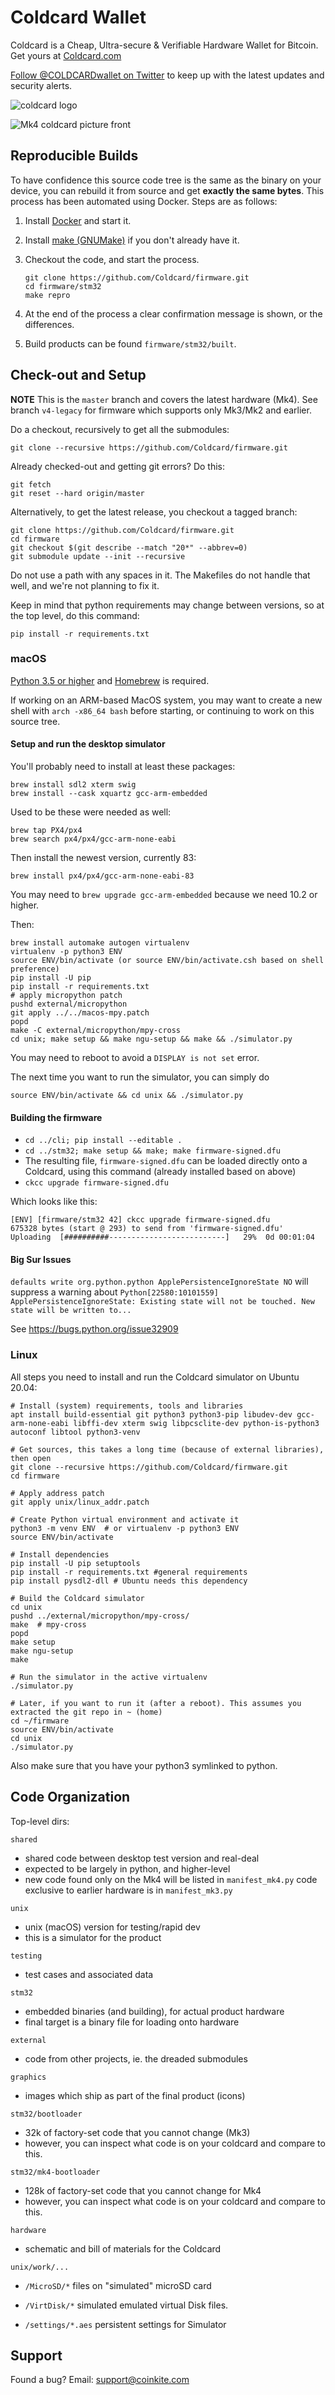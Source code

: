 # Coldcard Wallet

Coldcard is a Cheap, Ultra-secure & Verifiable Hardware Wallet for Bitcoin.
Get yours at [Coldcard.com](http://coldcard.com)

[Follow @COLDCARDwallet on Twitter](https://twitter.com/coldcardwallet) to keep up
with the latest updates and security alerts.

![coldcard logo](https://coldcard.com/static/images/coldcard-logo-nav.png)

![Mk4 coldcard picture front](https://coldcard.com/static/images/mk4.png)

## Reproducible Builds

To have confidence this source code tree is the same as the binary on your device,
you can rebuild it from source and get **exactly the same bytes**. This process
has been automated using Docker. Steps are as follows:

1. Install [Docker](https://www.docker.com) and start it.
2. Install [make (GNUMake)](https://www.gnu.org/software/make/) if you don't already have it.
3. Checkout the code, and start the process.

    ```shell
    git clone https://github.com/Coldcard/firmware.git
    cd firmware/stm32
    make repro
    ```

4. At the end of the process a clear confirmation message is shown, or the differences.
5. Build products can be found `firmware/stm32/built`.

## Check-out and Setup

**NOTE** This is the `master` branch and covers the latest hardware (Mk4).
See branch `v4-legacy` for firmware which supports only Mk3/Mk2 and earlier.

Do a checkout, recursively to get all the submodules:

```shell
git clone --recursive https://github.com/Coldcard/firmware.git
```

Already checked-out and getting git errors? Do this:

```shell
git fetch
git reset --hard origin/master
```

Alternatively, to get the latest release, you checkout a tagged branch:

```shell
git clone https://github.com/Coldcard/firmware.git
cd firmware
git checkout $(git describe --match "20*" --abbrev=0)
git submodule update --init --recursive
```

Do not use a path with any spaces in it. The Makefiles do not handle
that well, and we're not planning to fix it.

Keep in mind that python requirements may change between versions,
so at the top level, do this command:

```shell
pip install -r requirements.txt
```

### macOS

[Python 3.5 or higher](https://www.python.org) and [Homebrew](https://brew.sh) is required.

If working on an ARM-based MacOS system, you may want to create a
new shell with `arch -x86_64 bash` before starting, or continuing
to work on this source tree.

#### Setup and run the desktop simulator

You'll probably need to install at least these packages:

```shell
brew install sdl2 xterm swig
brew install --cask xquartz gcc-arm-embedded
```

Used to be these were needed as well:

```shell
brew tap PX4/px4
brew search px4/px4/gcc-arm-none-eabi
```

Then install the newest version, currently 83:

```shell
brew install px4/px4/gcc-arm-none-eabi-83
```

You may need to `brew upgrade gcc-arm-embedded` because we need 10.2 or higher.

Then:

```shell
brew install automake autogen virtualenv
virtualenv -p python3 ENV
source ENV/bin/activate (or source ENV/bin/activate.csh based on shell preference)
pip install -U pip
pip install -r requirements.txt
# apply micropython patch
pushd external/micropython
git apply ../../macos-mpy.patch
popd
make -C external/micropython/mpy-cross
cd unix; make setup && make ngu-setup && make && ./simulator.py
```

You may need to reboot to avoid a `DISPLAY is not set` error.

The next time you want to run the simulator, you can simply do

```shell
source ENV/bin/activate && cd unix && ./simulator.py
```

#### Building the firmware

- `cd ../cli; pip install --editable .`
- `cd ../stm32; make setup && make; make firmware-signed.dfu`
- The resulting file, `firmware-signed.dfu` can be loaded directly onto a Coldcard, using this
  command (already installed based on above)
- `ckcc upgrade firmware-signed.dfu`

Which looks like this:

```shell
[ENV] [firmware/stm32 42] ckcc upgrade firmware-signed.dfu  
675328 bytes (start @ 293) to send from 'firmware-signed.dfu'
Uploading  [##########--------------------------]   29%  0d 00:01:04
```

#### Big Sur Issues

`defaults write org.python.python ApplePersistenceIgnoreState NO` will suppress a warning about `Python[22580:10101559] ApplePersistenceIgnoreState: Existing state will not be touched. New state will be written to...`

See <https://bugs.python.org/issue32909>

### Linux

All steps you need to install and run the Coldcard simulator on Ubuntu 20.04:


```shell
# Install (system) requirements, tools and libraries
apt install build-essential git python3 python3-pip libudev-dev gcc-arm-none-eabi libffi-dev xterm swig libpcsclite-dev python-is-python3 autoconf libtool python3-venv

# Get sources, this takes a long time (because of external libraries), then open
git clone --recursive https://github.com/Coldcard/firmware.git
cd firmware

# Apply address patch
git apply unix/linux_addr.patch 

# Create Python virtual environment and activate it
python3 -m venv ENV  # or virtualenv -p python3 ENV
source ENV/bin/activate

# Install dependencies
pip install -U pip setuptools
pip install -r requirements.txt #general requirements
pip install pysdl2-dll # Ubuntu needs this dependency

# Build the Coldcard simulator
cd unix
pushd ../external/micropython/mpy-cross/
make  # mpy-cross
popd
make setup
make ngu-setup
make

# Run the simulator in the active virtualenv
./simulator.py

# Later, if you want to run it (after a reboot). This assumes you extracted the git repo in ~ (home)
cd ~/firmware
source ENV/bin/activate
cd unix
./simulator.py
```

Also make sure that you have your python3 symlinked to python.

## Code Organization

Top-level dirs:

`shared`

- shared code between desktop test version and real-deal
- expected to be largely in python, and higher-level
- new code found only on the Mk4 will be listed in `manifest_mk4.py` code exclusive
  to earlier hardware is in `manifest_mk3.py`

`unix`

- unix (macOS) version for testing/rapid dev
- this is a simulator for the product

`testing`

- test cases and associated data

`stm32`

- embedded binaries (and building), for actual product hardware
- final target is a binary file for loading onto hardware

`external`

- code from other projects, ie. the dreaded submodules

`graphics`

- images which ship as part of the final product (icons)

`stm32/bootloader`

- 32k of factory-set code that you cannot change (Mk3)
- however, you can inspect what code is on your coldcard and compare to this.

`stm32/mk4-bootloader`

- 128k of factory-set code that you cannot change for Mk4
- however, you can inspect what code is on your coldcard and compare to this.

`hardware`

- schematic and bill of materials for the Coldcard

`unix/work/...`

- `/MicroSD/*` files on "simulated" microSD card

- `/VirtDisk/*` simulated emulated virtual Disk files.

- `/settings/*.aes` persistent settings for Simulator

## Support

Found a bug? Email: support@coinkite.com
